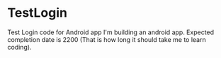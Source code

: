 # TestLogin
Test Login code for Android app
I'm building an android app. Expected completion date is 2200 (That is how long it should take me to learn coding).

